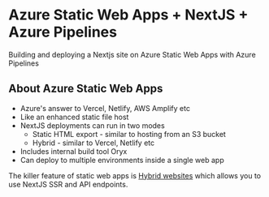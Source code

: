 # Azure Static Web Apps + NextJS + Azure Pipelines
Building and deploying a Nextjs site on Azure Static Web Apps with Azure Pipelines

## About Azure Static Web Apps

- Azure's answer to Vercel, Netlify, AWS Amplify etc
- Like an enhanced static file host
- NextJS deployments can run in two modes
  - Static HTML export - similar to hosting from an S3 bucket
  - Hybrid - similar to Vercel, Netlify etc
- Includes internal build tool Oryx
- Can deploy to multiple environments inside a single web app

The killer feature of static web apps is [Hybrid websites](https://learn.microsoft.com/en-us/azure/static-web-apps/deploy-nextjs-hybrid) which allows you to use NextJS SSR and API endpoints.